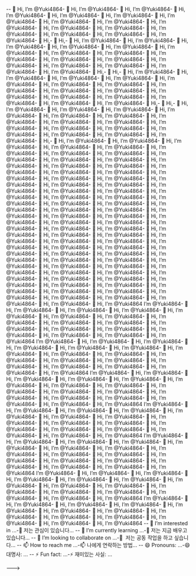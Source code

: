 -- 👋 Hi, I’m @Yuki4864- 👋 Hi, I’m @Yuki4864- 👋 Hi, I’m @Yuki4864- 👋 Hi, I’m @Yuki4864- 👋 Hi, I’m @Yuki4864- 👋 Hi, I’m @Yuki4864- 👋 Hi, I’m @Yuki4864- 👋 Hi, I’m @Yuki4864- 👋 Hi, I’m @Yuki4864- 👋 Hi, I’m @Yuki4864- 👋 Hi, I’m @Yuki4864- 👋 Hi, I’m @Yuki4864- 👋 Hi, I’m @Yuki4864- 👋 Hi, I’m @Yuki4864- 👋 Hi, I’m @Yuki4864- 👋 Hi, I’m @Yuki4864- 👋 Hi,- 👋 Hi,- 👋 Hi, I’m @Yuki4864- 👋 Hi, I’m @Yuki4864- 👋 Hi, I’m @Yuki4864- 👋 Hi, I’m @Yuki4864- 👋 Hi, I’m @Yuki4864- 👋 Hi, I’m @Yuki4864- 👋 Hi, I’m @Yuki4864- 👋 Hi, I’m @Yuki4864- 👋 Hi, I’m @Yuki4864- 👋 Hi, I’m @Yuki4864- 👋 Hi, I’m @Yuki4864- 👋 Hi, I’m @Yuki4864- 👋 Hi, I’m @Yuki4864- 👋 Hi, I’m @Yuki4864- 👋 Hi, I’m @Yuki4864- 👋 Hi, I’m @Yuki4864- 👋 Hi,- 👋 Hi,- 👋 Hi, I’m @Yuki4864- 👋 Hi, I’m @Yuki4864- 👋 Hi, I’m @Yuki4864- 👋 Hi, I’m @Yuki4864- 👋 Hi, I’m @Yuki4864- 👋 Hi, I’m @Yuki4864- 👋 Hi, I’m @Yuki4864- 👋 Hi, I’m @Yuki4864- 👋 Hi, I’m @Yuki4864- 👋 Hi, I’m @Yuki4864- 👋 Hi, I’m @Yuki4864- 👋 Hi, I’m @Yuki4864- 👋 Hi, I’m @Yuki4864- 👋 Hi, I’m @Yuki4864- 👋 Hi, I’m @Yuki4864- 👋 Hi, I’m @Yuki4864- 👋 Hi,- 👋 Hi,- 👋 Hi, I’m @Yuki4864- 👋 Hi, I’m @Yuki4864- 👋 Hi, I’m @Yuki4864- 👋 Hi, I’m @Yuki4864- 👋 Hi, I’m @Yuki4864- 👋 Hi, I’m @Yuki4864- 👋 Hi, I’m @Yuki4864- 👋 Hi, I’m @Yuki4864- 👋 Hi, I’m @Yuki4864- 👋 Hi, I’m @Yuki4864- 👋 Hi, I’m @Yuki4864- 👋 Hi, I’m @Yuki4864- 👋 Hi, I’m @Yuki4864- 👋 Hi, I’m @Yuki4864- 👋 Hi, I’m @Yuki4864- 👋 Hi, I’m @Yuki4864- 👋 Hi,- 👋 Hi, I’m @Yuki4864- 👋 Hi, I’m @Yuki4864- 👋 Hi, I’m @Yuki4864- 👋 Hi, I’m @Yuki4864- 👋 Hi, I’m @Yuki4864- 👋 Hi, I’m @Yuki4864- 👋 Hi, I’m @Yuki4864- 👋 Hi, I’m @Yuki4864- 👋 Hi, I’m @Yuki4864- 👋 Hi, I’m @Yuki4864- 👋 Hi, I’m @Yuki4864- 👋 Hi, I’m @Yuki4864- 👋 Hi, I’m @Yuki4864- 👋 Hi, I’m @Yuki4864- 👋 Hi, I’m @Yuki4864- 👋 Hi, I’m @Yuki4864- 👋 Hi, I’m @Yuki4864- 👋 Hi, I’m @Yuki4864- 👋 Hi, I’m @Yuki4864- 👋 Hi, I’m @Yuki4864- 👋 Hi, I’m @Yuki4864- 👋 Hi, I’m @Yuki4864- 👋 Hi, I’m @Yuki4864- 👋 Hi, I’m @Yuki4864- 👋 Hi, I’m @Yuki4864- 👋 Hi, I’m @Yuki4864- 👋 Hi, I’m @Yuki4864- 👋 Hi, I’m @Yuki4864- 👋 Hi, I’m @Yuki4864- 👋 Hi, I’m @Yuki4864- 👋 Hi, I’m @Yuki4864- 👋 Hi, I’m @Yuki4864- 👋 Hi, I’m @Yuki4864- 👋 Hi, I’m @Yuki4864- 👋 Hi, I’m @Yuki4864- 👋 Hi, I’m @Yuki4864- 👋 Hi, I’m @Yuki4864- 👋 Hi, I’m @Yuki4864- 👋 Hi, I’m @Yuki4864- 👋 Hi, I’m @Yuki4864- 👋 Hi, I’m @Yuki4864- 👋 Hi, I’m @Yuki4864- 👋 Hi, I’m @Yuki4864- 👋 Hi, I’m @Yuki4864- 👋 Hi, I’m @Yuki4864- 👋 Hi, I’m @Yuki4864- 👋 Hi, I’m @Yuki4864- 👋 Hi, I’m @Yuki4864- 👋 Hi, I’m @Yuki4864- 👋 Hi, I’m @Yuki4864- 👋 Hi, I’m @Yuki4864- 👋 Hi, I’m @Yuki4864- 👋 Hi, I’m @Yuki4864- 👋 Hi, I’m @Yuki4864- 👋 Hi, I’m @Yuki4864- 👋 Hi, I’m @Yuki4864- 👋 Hi, I’m @Yuki4864- 👋 Hi, I’m @Yuki4864- 👋 Hi, I’m @Yuki4864- 👋 Hi, I’m @Yuki4864- 👋 Hi, I’m @Yuki4864- 👋 Hi, I’m @Yuki4864- 👋 Hi, I’m @Yuki4864- 👋 Hi, I’m @Yuki4864- 👋 Hi, I’m @Yuki4864- 👋 Hi, I’m @Yuki4864- 👋 Hi, I’m @Yuki4864- 👋 Hi, I’m @Yuki4864- 👋 Hi, I’m @Yuki4864- 👋 Hi, I’m @Yuki4864- 👋 Hi, I’m @Yuki4864- 👋 Hi, I’m @Yuki4864- 👋 Hi, I’m @Yuki4864- 👋 Hi, I’m @Yuki4864- 👋 Hi, I’m @Yuki4864- 👋 Hi, I’m @Yuki4864- 👋 Hi, I’m @Yuki4864- 👋 Hi, I’m @Yuki4864- 👋 Hi, I’m @Yuki4864- 👋 Hi, I’m @Yuki4864 I’m @Yuki4864- 👋 Hi, I’m @Yuki4864- 👋 Hi, I’m @Yuki4864- 👋 Hi, I’m @Yuki4864- 👋 Hi, I’m @Yuki4864- 👋 Hi, I’m @Yuki4864- 👋 Hi, I’m @Yuki4864- 👋 Hi, I’m @Yuki4864- 👋 Hi, I’m @Yuki4864- 👋 Hi, I’m @Yuki4864- 👋 Hi, I’m @Yuki4864- 👋 Hi, I’m @Yuki4864- 👋 Hi, I’m @Yuki4864- 👋 Hi, I’m @Yuki4864- 👋 Hi, I’m @Yuki4864- 👋 Hi, I’m @Yuki4864- 👋 Hi, I’m @Yuki4864 I’m @Yuki4864- 👋 Hi, I’m @Yuki4864- 👋 Hi, I’m @Yuki4864- 👋 Hi, I’m @Yuki4864- 👋 Hi, I’m @Yuki4864- 👋 Hi, I’m @Yuki4864- 👋 Hi, I’m @Yuki4864- 👋 Hi, I’m @Yuki4864- 👋 Hi, I’m @Yuki4864- 👋 Hi, I’m @Yuki4864- 👋 Hi, I’m @Yuki4864- 👋 Hi, I’m @Yuki4864- 👋 Hi, I’m @Yuki4864- 👋 Hi, I’m @Yuki4864- 👋 Hi, I’m @Yuki4864- 👋 Hi, I’m @Yuki4864- 👋 Hi, I’m @Yuki4864 I’m @Yuki4864- 👋 Hi, I’m @Yuki4864- 👋 Hi, I’m @Yuki4864- 👋 Hi, I’m @Yuki4864- 👋 Hi, I’m @Yuki4864- 👋 Hi, I’m @Yuki4864- 👋 Hi, I’m @Yuki4864- 👋 Hi, I’m @Yuki4864- 👋 Hi, I’m @Yuki4864- 👋 Hi, I’m @Yuki4864- 👋 Hi, I’m @Yuki4864- 👋 Hi, I’m @Yuki4864- 👋 Hi, I’m @Yuki4864- 👋 Hi, I’m @Yuki4864- 👋 Hi, I’m @Yuki4864- 👋 Hi, I’m @Yuki4864- 👋 Hi, I’m @Yuki4864 I’m @Yuki4864- 👋 Hi, I’m @Yuki4864- 👋 Hi, I’m @Yuki4864- 👋 Hi, I’m @Yuki4864- 👋 Hi, I’m @Yuki4864- 👋 Hi, I’m @Yuki4864- 👋 Hi, I’m @Yuki4864- 👋 Hi, I’m @Yuki4864- 👋 Hi, I’m @Yuki4864- 👋 Hi, I’m @Yuki4864- 👋 Hi, I’m @Yuki4864- 👋 Hi, I’m @Yuki4864- 👋 Hi, I’m @Yuki4864- 👋 Hi, I’m @Yuki4864- 👋 Hi, I’m @Yuki4864- 👋 Hi, I’m @Yuki4864 I’m @Yuki4864- 👋 Hi, I’m @Yuki4864- 👋 Hi, I’m @Yuki4864- 👋 Hi, I’m @Yuki4864- 👋 Hi, I’m @Yuki4864- 👋 Hi, I’m @Yuki4864- 👋 Hi, I’m @Yuki4864- 👋 Hi, I’m @Yuki4864- 👋 Hi, I’m @Yuki4864- 👋 Hi, I’m @Yuki4864- 👋 Hi, I’m @Yuki4864- 👋 Hi, I’m @Yuki4864- 👋 Hi, I’m @Yuki4864- 👋 Hi, I’m @Yuki4864- 👋 Hi, I’m @Yuki4864- 👋 Hi, I’m @Yuki4864- 👋 Hi, I’m @Yuki4864 I’m @Yuki4864- 👋 Hi, I’m @Yuki4864- 👋 Hi, I’m @Yuki4864- 👋 Hi, I’m @Yuki4864- 👋 Hi, I’m @Yuki4864- 👋 Hi, I’m @Yuki4864- 👋 Hi, I’m @Yuki4864- 👋 Hi, I’m @Yuki4864- 👋 Hi, I’m @Yuki4864- 👋 Hi, I’m @Yuki4864- 👋 Hi, I’m @Yuki4864- 👋 Hi, I’m @Yuki4864- 👋 Hi, I’m @Yuki4864- 👋 Hi, I’m @Yuki4864- 👋 Hi, I’m @Yuki4864 I’m @Yuki4864- 👋 Hi, I’m @Yuki4864- 👋 Hi, I’m @Yuki4864- 👋 Hi, I’m @Yuki4864- 👋 Hi, I’m @Yuki4864- 👋 Hi, I’m @Yuki4864- 👋 Hi, I’m @Yuki4864- 👋 Hi, I’m @Yuki4864- 👋 Hi, I’m @Yuki4864- 👋 Hi, I’m @Yuki4864- 👋 Hi, I’m @Yuki4864- 👋 Hi, I’m @Yuki4864- 👋 Hi, I’m @Yuki4864
-- 👀 I’m interested in ...-👀 저는 관심이 있습니다...
-- 🌱 I’m currently learning ...-🌱 저는 지금 배우고 있습니다...
-- 💞️ I’m looking to collaborate on ...-💞 ️ 저는 공동 작업을 하고 싶습니다...
-- 📫 How to reach me ...-📫 나에게 연락하는 방법...
-- 😄 Pronouns: ...-😄 대명사: ...
-- ⚡ Fun fact: ...-⚡ 재미있는 사실: ...

<!---<!---<!---<!---<!---<!---<!---<!---<!---<!---<!---<!---<!---<!---<!---<!---<!---<!---<!---<!---<!---<!---<!---<!---<!---<!---<!---<!---<!---<!---<!---<!---
Yuki4864/Yuki4864 is a ✨ special ✨ repository because its `README.md` (this file) appears on your GitHub profile.Yuki4864/Yuki4864는 GitHub 프로필에 'README.md '(이 파일)이 나타나므로 ✨ Special ✨ Repository입니다.Yuki4864/Yuki4864는 GitHub 프로필에 'README.md '(이 파일)이 나타나므로 ✨ Special ✨ Repository입니다.Yuki4864/Yuki4864 는 깃허브 프로필에 'README.md ' (이 파일) 이 나타나므로 ✨ 스페셜 ✨ 저장소 입니다Yuki4864/Yuki4864는 GitHub 프로필에 'README.md '(이 파일)이 나타나므로 ✨ Special ✨ Repository입니다.Yuki4864/Yuki4864 는 깃허브 프로필에 'README.md ' (이 파일) 이 나타나므로 ✨ 스페셜 ✨ 저장소 입니다Yuki4864/Yuki4864 는 깃허브 프로필에 'README.md ' (이 파일) 이 나타나므로 ✨ 스페셜 ✨ 저장소 입니다Yuki4864/Yuki4864 는 깃허브 프로필에 'README.md ' (이 파일) 이 나타나므로 ✨ 스페셜 ✨ 저장소 입니다64/Yuki4864 는 깃허브 프로필에 'README.md ' (이 파일) 이 나타나므로 ✨ 스페셜 ✨ 저장소 입니다Yuki4864/Yuki4864 는 깃허브 프로필에 'README.md ' (이 파일) 이 나타나므로 ✨ 스페셜 ✨ 저장소 입니다
You can click the Preview link to take a look at your changes.미리보기 링크를 클릭하여 변경 사항을 확인할 수 있습니다.미리보기 링크를 클릭하여 변경 사항을 확인할 수 있습니다.미리보기 링크를 클릭하여 변경 사항을 확인할 수 있습니다.
--->--->
